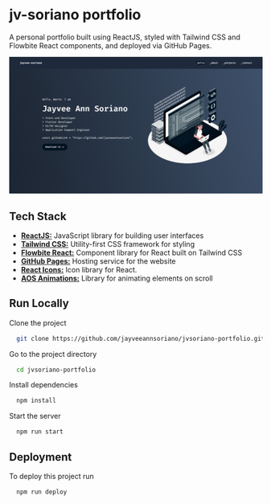 
# jv-soriano portfolio

A personal portfolio built using ReactJS, styled with Tailwind CSS and Flowbite React components, and deployed via GitHub Pages.

![preview](https://raw.githubusercontent.com/jayveeannsoriano/jvsoriano-portfolio/master/thumbnail.png)

## Tech Stack

- [**ReactJS:**](https://react.dev/) JavaScript library for building user interfaces
- [**Tailwind CSS:**](https://tailwindcss.com/) Utility-first CSS framework for styling
- [**Flowbite React:**](https://flowbite.com/) Component library for React built on Tailwind CSS
- [**GitHub Pages:**](https://pages.github.com/) Hosting service for the website
- [**React Icons:**](https://www.npmjs.com/package/react-icons) Icon library for React.
- [**AOS Animations:**](https://michalsnik.github.io/aos/) Library for animating elements on scroll

## Run Locally

Clone the project

```bash
  git clone https://github.com/jayveeannsoriano/jvsoriano-portfolio.git
```

Go to the project directory

```bash
  cd jvsoriano-portfolio
```

Install dependencies

```bash
  npm install
```

Start the server

```bash
  npm run start
```


## Deployment

To deploy this project run

```bash
  npm run deploy
```

